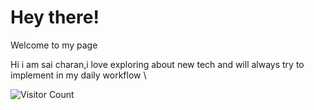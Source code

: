 # Hey there!

Welcome to my page

Hi i am sai charan,i love exploring about new tech and will always try to implement in my daily workflow
\

![Visitor Count](https://komarev.com/ghpvc/?username=sai80082&style=flat-square)